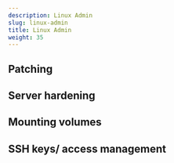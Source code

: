 ```yaml
---
description: Linux Admin
slug: linux-admin
title: Linux Admin
weight: 35
---
```


## Patching

## Server hardening

## Mounting volumes

## SSH keys/ access management

